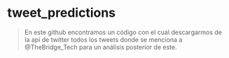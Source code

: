 # tweet_predictions
> En este github encontramos un código con el cual descargarmos de la api de twitter todos los tweets donde se
> menciona a @TheBridge_Tech para un análisis posterior de este.

